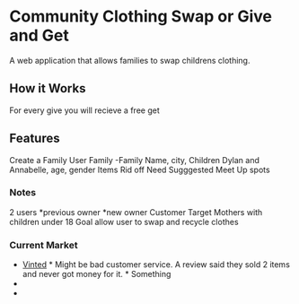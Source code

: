 # Community Clothing Swap or Give and Get
A web application that allows families to swap childrens clothing.

## How it Works
For every give you will recieve a free get 

## Features
  Create a Family User
   Family -Family Name, city,
   Children Dylan and Annabelle, age, gender
   Items
   Rid off
   Need
   Sugggested Meet Up spots


### Notes
 2 users 
   *previous owner
   *new owner
 Customer Target 
   Mothers with children under 18
 Goal
   allow user to swap and recycle clothes

### Current Market
   * [Vinted](https://play.google.com/store/apps/details?id=com.vinted&hl=en&gl=us)
    * Might be bad customer service. A review said they sold 2 items and never got money for it.
    * Something
   *
   *






